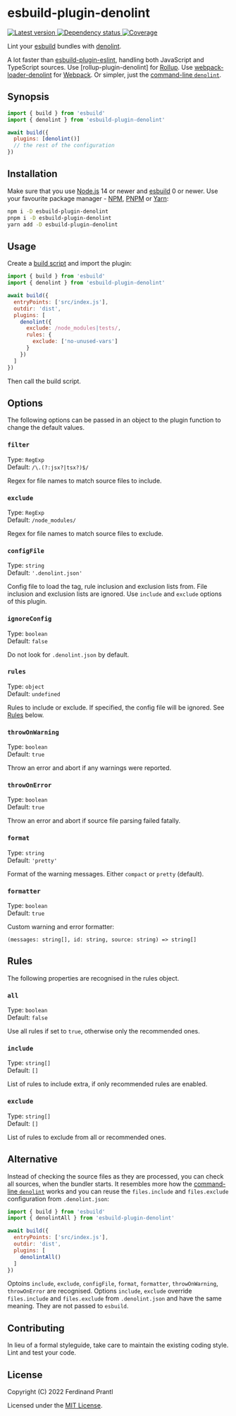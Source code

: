 # esbuild-plugin-denolint

[![Latest version](https://img.shields.io/npm/v/esbuild-plugin-denolint)
 ![Dependency status](https://img.shields.io/librariesio/release/npm/esbuild-plugin-denolint)
](https://www.npmjs.com/package/esbuild-plugin-denolint)
[![Coverage](https://codecov.io/gh/prantlf/esbuild-plugin-denolint/branch/master/graph/badge.svg)](https://codecov.io/gh/prantlf/esbuild-plugin-denolint)

Lint your [esbuild] bundles with [denolint].

A lot faster than [esbuild-plugin-eslint], handling both JavaScript and TypeScript sources. Use [rollup-plugin-denolint] for [Rollup]. Use [webpack-loader-denolint] for [Webpack]. Or simpler, just the [command-line `denolint`].

## Synopsis

```js
import { build } from 'esbuild'
import { denolint } from 'esbuild-plugin-denolint'

await build({
  plugins: [denolint()]
  // the rest of the configuration
})
```

## Installation

Make sure that you use [Node.js] 14 or newer and [esbuild] 0 or newer. Use your favourite package manager - [NPM], [PNPM] or [Yarn]:

```sh
npm i -D esbuild-plugin-denolint
pnpm i -D esbuild-plugin-denolint
yarn add -D esbuild-plugin-denolint
```

## Usage

Create a [build script] and import the plugin:

```js
import { build } from 'esbuild'
import { denolint } from 'esbuild-plugin-denolint'

await build({
  entryPoints: ['src/index.js'],
  outdir: 'dist',
  plugins: [
    denolint({
      exclude: /node_modules|tests/,
      rules: {
        exclude: ['no-unused-vars']
      }
    })
  ]
})
```

Then call the build script.

## Options

The following options can be passed in an object to the plugin function to change the default values.

### `filter`

Type: `RegExp`<br>
Default: `/\.(?:jsx?|tsx?)$/`

Regex for file names to match source files to include.

### `exclude`

Type: `RegExp`<br>
Default: `/node_modules/`

Regex for file names to match source files to exclude.

### `configFile`

Type: `string`<br>
Default: `'.denolint.json'`

Config file to load the tag, rule inclusion and exclusion lists from. File inclusion and exclusion lists are ignored. Use `include` and `exclude` options of this plugin.

### `ignoreConfig`

Type: `boolean`<br>
Default: `false`

Do not look for `.denolint.json` by default.

### `rules`

Type: `object`<br>
Default: `undefined`

Rules to include or exclude. If specified, the config file will be ignored. See [Rules](#rules) below.

### `throwOnWarning`

Type: `boolean`<br>
Default: `true`

Throw an error and abort if any warnings were reported.

### `throwOnError`

Type: `boolean`<br>
Default: `true`

Throw an error and abort if source file parsing failed fatally.

### `format`

Type: `string`<br>
Default: `'pretty'`

Format of the warning messages. Either `compact` or `pretty` (default).

### `formatter`

Type: `boolean`<br>
Default: `true`

Custom warning and error formatter:

    (messages: string[], id: string, source: string) => string[]

## Rules

The following properties are recognised in the rules object.

### `all`

Type: `boolean`<br>
Default: `false`

Use all rules if set to `true`, otherwise only the recommended ones.

### `include`

Type: `string[]`<br>
Default: `[]`

List of rules to include extra, if only recommended rules are enabled.

### `exclude`

Type: `string[]`<br>
Default: `[]`

List of rules to exclude from all or recommended ones.

## Alternative

Instead of checking the source files as they are processed, you can check all sources, when the bundler starts. It resembles more how the [command-line `denolint`] works and you can reuse the `files.include` and `files.exclude` configuration from `.denolint.json`:

```js
import { build } from 'esbuild'
import { denolintAll } from 'esbuild-plugin-denolint'

await build({
  entryPoints: ['src/index.js'],
  outdir: 'dist',
  plugins: [
    denolintAll()
  ]
})
```

Optoins `include`, `exclude`, `configFile`, `format`, `formatter`, `throwOnWarning`, `throwOnError` are recognised. Options `include`, `exclude` override `files.include` and `files.exclude` from `.denolint.json` and have the same meaning. They are not passed to `esbuild`.

## Contributing

In lieu of a formal styleguide, take care to maintain the existing coding style. Lint and test your code.

## License

Copyright (C) 2022 Ferdinand Prantl

Licensed under the [MIT License].

[MIT License]: http://en.wikipedia.org/wiki/MIT_License
[esbuild]: https://esbuild.github.io/
[denolint]: https://github.com/prantlf/denolint/tree/master/packages/libdenolint#readme
[esbuild-plugin-eslint]: https://github.com/robinloeffel/esbuild-plugin-eslint
[rollup-plugin-demolint]: https://github.com/prantlf/rollup-loader-denolint#readme
[Rollup]: https://rollupjs.org/
[webpack-loader-denolint]: https://github.com/prantlf/webpack-loader-denolint#readme
[Webpack]: https://webpack.js.org/
[command-line `denolint`]: https://github.com/prantlf/denolint/tree/master/packages/denolint#readme
[Node.js]: https://nodejs.org/
[NPM]: https://www.npmjs.com/
[PNPM]: https://pnpm.io/
[Yarn]: https://yarnpkg.com/
[build script]: https://esbuild.github.io/getting-started/#your-first-bundle
